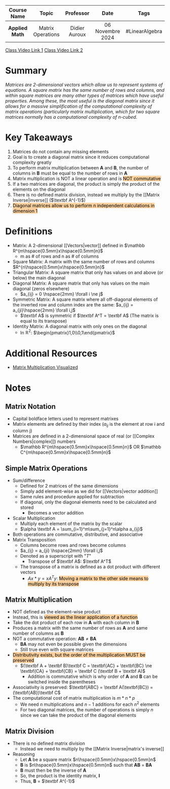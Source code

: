 |   Course Name    |       Topic       |   Professor   |       Date       |      Tags      |
| :--------------: | :---------------: | :-----------: | :--------------: | :------------: |
| **Applied Math** | Matrix Operations | Didier Auroux | 06 Novembre 2024 | #LinearAlgebra |

[Class Video Link 1](https://dstisas-my.sharepoint.com/personal/johnny_najjar_dsti_institute/_layouts/15/stream.aspx?id=%2Fpersonal%2Fjohnny%5Fnajjar%5Fdsti%5Finstitute%2FDocuments%2FRecordings%281%29%2FA24%20%2D%20Common%20Link%20%2D%20DS%2DDE%2DDA%2D20241106%5F095339%2DMeeting%20Recording%2Emp4&ga=1&referrer=StreamWebApp%2EWeb&referrerScenario=AddressBarCopied%2Eview%2E7c94bf05%2Dd87a%2D41d0%2Da118%2D9f7b5e46e3c8)
[Class Video Link 2](https://dstisas-my.sharepoint.com/personal/johnny_najjar_dsti_institute/_layouts/15/stream.aspx?id=%2Fpersonal%2Fjohnny%5Fnajjar%5Fdsti%5Finstitute%2FDocuments%2FRecordings%281%29%2FA24%20%2D%20Common%20Link%20%2D%20DS%2DDE%2DDA%2D20241106%5F095339%2DMeeting%20Recording%202%2Emp4&ga=1&referrer=StreamWebApp%2EWeb&referrerScenario=AddressBarCopied%2Eview%2Ebe1c6c31%2Dabb8%2D4f97%2D87bf%2D3e64d8a2ef2f)

# Summary
*Matrices are 2-dimensional vectors which allow us to represent systems of equations. A square matrix has the same number of rows and columns, and within square matrices are many other types of matrices which have useful properties. Among these, the most useful is the diagonal matrix since it allows for a massive simplification of the computational complexity of matrix operations (particularly matrix multiplication, which for two square matrices normally has a computational complexity of n-cubed.*

# Key Takeaways
1. Matrices do not contain any missing elements
2. Goal is to create a diagonal matrix since it reduces computational complexity greatly
3. To perform matrix multiplication between **A** and **B**, the number of columns in **B** must be equal to the number of rows in **A**
4. Matrix multiplication is NOT a linear operation and is <mark style="background: #FFB86CA6;">NOT commutative</mark>
5. If a two matrices are diagonal, the product is simply the product of the elements on the diagonal
6. There is no defined matrix division, instead we multiply by the [[Matrix Inverse|inverse]] ($\textbf A^{-1}$)
7. <mark style="background: #FFB86CA6;">Diagonal matrices allow us to perform n independent calculations in dimension 1</mark>

# Definitions
- Matrix: A 2-dimensional [[Vectors|vector]] defined in $\mathbb R^{m\hspace{0.5mm}x\hspace{0.5mm}n}$
	- m as # of rows and n as # of columns
- Square Matrix: A matrix with the same number of rows and columns $R^{n\hspace{0.5mm}x\hspace{0.5mm}n}$
- Triangular Matrix: A square matrix that only has values on and above (or below) the main diagonal
- Diagonal Matrix: A square matrix that only has values on the main diagonal (zeros elsewhere)
	- $a_{ij} = 0 \hspace{2mm} \forall i \ne j$
- Symmetric Matrix: A square matrix where all off-diagonal elements of the inverted row and column index are the same: $a_{ij} = a_{ji}\hspace{2mm} \forall i,j$
	- $\textbf A$ is symmetric if $\textbf A^T = \textbf A$ (The matrix is equal to its transpose)
- Identity Matrix: A diagonal matrix with only ones on the diagonal
	- In $\mathbb R^2$: $\begin{pmatrix}1,0\\0,1\end{pmatrix}$

# Additional Resources
- [Matrix Multiplication Visualized](https://matrixmultiplication.xyz/)

# Notes
## Matrix Notation
- Capital boldface letters used to represent matrixes
- Matrix elements are defined by their index ($a_{ij}$ is the element at row i and column  j)
- Matrices are defined in a 2-dimensional space of real (or [[Complex Numbers|complex]]) numbers
	- $\mathbb R^{m\hspace{0.5mm}x\hspace{0.5mm}n}$ OR $\mathbb C^{m\hspace{0.5mm}x\hspace{0.5mm}n}$
## Simple Matrix Operations
- Sum/difference
	- Defined for 2 matrices of the same dimensions
	- Simply add element-wise as we did for [[Vectors|vector addition]]
	- Same rules and procedure applied for subtraction
	- If diagonal, only the diagonal elements need to be calculated and stored
		- Becomes a vector addition
- Scalar Multiplication
	- Multiply each element of the matrix by the scalar
	- $\alpha \textbf A = \sum_{i=1}^m\sum_{j=1}^n\alpha a_{ij}$
- Both operations are commutative, distributive, and associative
- Matrix Transposition
	- Columns become rows and rows become columns
	- $a_{ij} = a_{ji} \hspace{2mm} \forall i,j$
	- Denoted as a superscript with "$T$"
		- Transpose of $\textbf A$: $\textbf A^T$
	- The transpose of a matrix is defined as a dot product with different vectors
		- $Ax * y = xA^Ty$: <mark style="background: #FFB86CA6;">Moving a matrix to the other side means to multiply by its transpose</mark>
## Matrix Multiplication
- NOT defined as the element-wise product
- Instead, this is <mark style="background: #FFB86CA6;">viewed as the linear application of a function</mark>
- Take the dot product of each row in **A** with each column in **B**
- Produces a matrix with the same number of rows as **A** and same number of columns as **B**
- NOT a commutative operation: $\textbf{AB}\ne\textbf{BA}$
	- **BA** may not even be possible given the dimensions
	- Still true even with square matrices
- <mark style="background: #FFB86CA6;">Distributivity exists, but the order of the multiplication MUST be preserved</mark>
	- $(\textbf A + \textbf B)\textbf C = \textbf{AC} + \textbf{BC} \ne \textbf{CA} + \textbf{CB} = \textbf C (\textbf B + \textbf A)$
		- Addition is commutative which is why order of **A** and **B** can be switched inside the parentheses
- Associativity is preserved: $\textbf{ABC} = \textbf A(\textbf{BC}) = (\textbf{AB})\textbf C$
- The computational cost of matrix multiplication is $m * n * p$
	- We need $n$ multiplications and $n-1$ additions for each $n^2$ elements
	- For two diagonal matrices, the number of operations is simply $n$ since we can take the product of the diagonal elements
## Matrix Division
- There is no defined matrix division
	- Instead we need to multiply by the [[Matrix Inverse|matrix's inverse]]
- Reasoning
	- Let **A** be a square matrix $n\hspace{0.5mm}x\hspace{0.5mm}n$
	- **B** is $n\hspace{0.5mm}x\hspace{0.5mm}n$ such that **AB** = **BA**
	- **B** must then be the inverse of **A**
	- So, the product is the identity matrix, **I**
	- Thus, **B** = $\textbf A^{-1}$